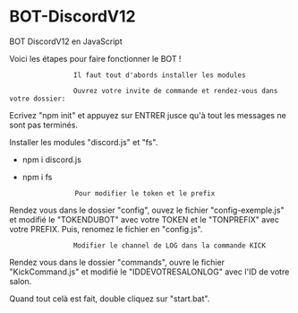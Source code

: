 # BOT-DiscordV12
BOT DiscordV12 en JavaScript

Voici les étapes pour faire fonctionner le BOT !

                    Il faut tout d'abords installer les modules

                    Ouvrez votre invite de commande et rendez-vous dans votre dossier:

Ecrivez "npm init" et appuyez sur ENTRER jusce qu'à tout les messages ne sont pas terminés.

Installer les modules "discord.js" et "fs".
 - npm i discord.js
 - npm i fs

                    Pour modifier le token et le prefix

Rendez vous dans le dossier "config", ouvez le fichier "config-exemple.js" et modifié le "TOKENDUBOT" avec votre TOKEN et le "TONPREFIX" avec votre PREFIX.
Puis, renomez le fichier en "config.js".

                    Modifier le channel de LOG dans la commande KICK

Rendez vous dans le dossier "commands", ouvre le fichier "KickCommand.js" et modifié le "IDDEVOTRESALONLOG" avec l'ID de votre salon.

Quand tout celà est fait, double cliquez sur "start.bat".